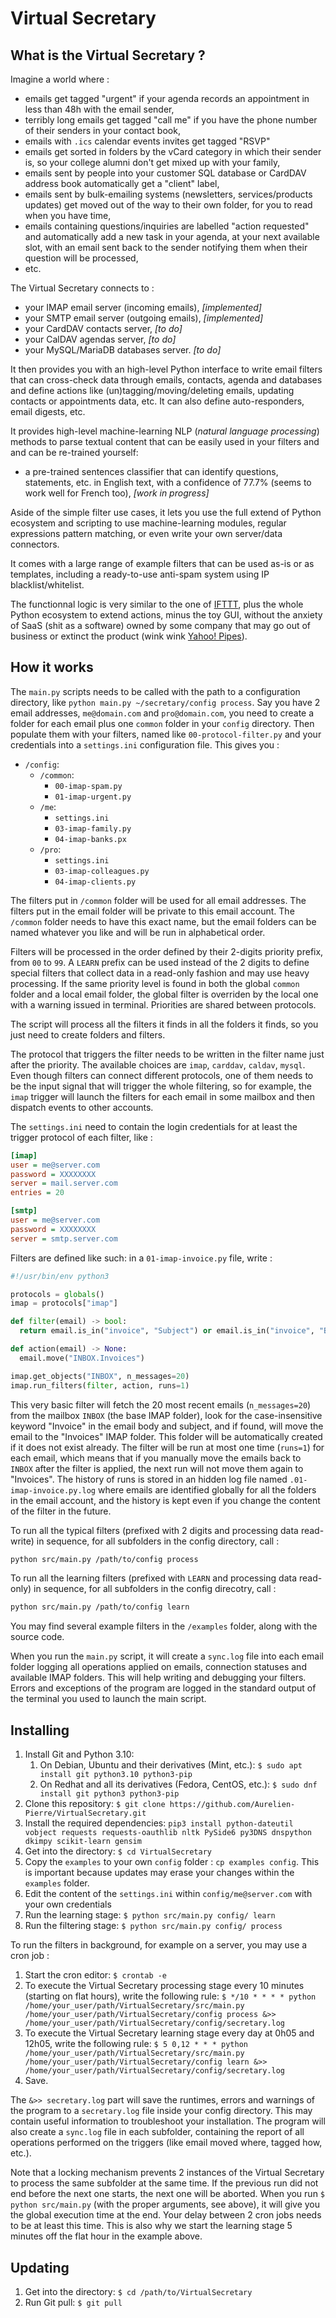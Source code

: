 # Virtual Secretary

## What is the Virtual Secretary ?

Imagine a world where :

* emails get tagged "urgent" if your agenda records an appointment in less than 48h with the email sender,
* terribly long emails get tagged "call me" if you have the phone number of their senders in your contact book,
* emails with `.ics` calendar events invites get tagged "RSVP"
* emails get sorted in folders by the vCard category in which their sender is, so your college alumni don't get mixed up with your family,
* emails sent by people into your customer SQL database or CardDAV address book automatically get a "client" label,
* emails sent by bulk-emailing systems (newsletters, services/products updates) get moved out of the way to their own folder, for you to read when you have time,
* emails containing questions/inquiries are labelled "action requested" and automatically add a new task in your agenda, at your next available slot, with an email sent back to the sender notifying them when their question will be processed,
* etc.

The Virtual Secretary connects to :

* your IMAP email server (incoming emails), *[implemented]*
* your SMTP email server (outgoing emails), *[implemented]*
* your CardDAV contacts server, *[to do]*
* your CalDAV agendas server, *[to do]*
* your MySQL/MariaDB databases server. *[to do]*

It then provides you with an high-level Python interface to write email filters that can cross-check data through emails, contacts, agenda and databases and define actions like (un)tagging/moving/deleting emails, updating contacts or appointments data, etc. It can also define auto-responders, email digests, etc.

It provides high-level machine-learning NLP (*natural language processing*) methods to parse textual content that can be easily used in your filters and and can be re-trained yourself:

* a pre-trained sentences classifier that can identify questions, statements, etc. in English text, with a confidence of 77.7% (seems to work well for French too), *[work in progress]*

Aside of the simple filter use cases, it lets you use the full extend of Python ecosystem and scripting to use machine-learning modules, regular expressions pattern matching, or even write your own server/data connectors.

It comes with a large range of example filters that can be used as-is or as templates, including a ready-to-use anti-spam system using IP blacklist/whitelist.

The functionnal logic is very similar to the one of [IFTTT](https://ifttt.com/explore/new_to_ifttt), plus the whole Python ecosystem to extend actions, minus the toy GUI, without the anxiety of SaaS (shit as a software) owned by some company that may go out of business or extinct the product (wink wink [Yahoo! Pipes](https://en.wikipedia.org/wiki/Yahoo!_Pipes)).


## How it works

The `main.py` scripts needs to be called with the path to a configuration directory, like `python main.py ~/secretary/config process`. Say you have 2 email addresses, `me@domain.com` and `pro@domain.com`, you need to create a folder for each email plus one `common` folder in your `config` directory. Then populate them with your filters, named like `00-protocol-filter.py` and your credentials into a `settings.ini` configuration file. This gives you :

* `/config`:
  * `/common`:
    * `00-imap-spam.py`
    * `01-imap-urgent.py`
  * `/me`:
    * `settings.ini`
    * `03-imap-family.py`
    * `04-imap-banks.px`
  * `/pro`:
    * `settings.ini`
    * `03-imap-colleagues.py`
    * `04-imap-clients.py`

The filters put in `/common` folder will be used for all email addresses. The filters put in the email folder will be private to this email account. The `/common` folder needs to have this exact name, but the email folders can be named whatever you like and will be run in alphabetical order.

Filters will be processed in the order defined by their 2-digits priority prefix, from `00` to `99`. A `LEARN` prefix can be used instead of the 2 digits to define special filters that collect data in a read-only fashion and may use heavy processing. If the same priority level is found in both the global `common` folder and a local email folder, the global filter is overriden by the local one with a warning issued in terminal. Priorities are shared between protocols.

The script will process all the filters it finds in all the folders it finds, so you just need to create folders and filters.

The protocol that triggers the filter needs to be written in the filter name just after the priority. The available choices are `imap`, `carddav`, `caldav`, `mysql`. Even though filters can connect different protocols, one of them needs to be the input signal that will trigger the whole filtering, so for example, the `imap` trigger will launch the filters for each email in some mailbox and then dispatch events to other accounts.

The `settings.ini` need to contain the login credentials for at least the trigger protocol of each filter, like :

```ini
[imap]
user = me@server.com
password = XXXXXXXX
server = mail.server.com
entries = 20

[smtp]
user = me@server.com
password = XXXXXXXX
server = smtp.server.com
```

Filters are defined like such: in a `01-imap-invoice.py` file, write :

```python
#!/usr/bin/env python3

protocols = globals()
imap = protocols["imap"]

def filter(email) -> bool:
  return email.is_in("invoice", "Subject") or email.is_in("invoice", "Body")

def action(email) -> None:
  email.move("INBOX.Invoices")

imap.get_objects("INBOX", n_messages=20)
imap.run_filters(filter, action, runs=1)
```

This very basic filter will fetch the 20 most recent emails (`n_messages=20`) from the mailbox `INBOX` (the base IMAP folder), look for the case-insensitive keyword "Invoice" in the email body and subject, and if found, will move the email to the "Invoices" IMAP folder. This folder will be automatically created if it does not exist already. The filter will be run at most one time (`runs=1`) for each email, which means that if you manually move the emails back to `INBOX` after the filter is applied, the next run will not move them again to "Invoices". The history of runs is stored in an hidden log file named `.01-imap-invoice.py.log` where emails are identified globally for all the folders in the email account, and the history is kept even if you change the content of the filter in the future.

To run all the typical filters (prefixed with 2 digits and processing data read-write) in sequence, for all subfolders in the config directory, call :
```bash
python src/main.py /path/to/config process
```

To run all the learning filters (prefixed with `LEARN` and processing data read-only) in sequence, for all subfolders in the config direcotry, call :
```bash
python src/main.py /path/to/config learn
```

You may find several example filters in the `/examples` folder, along with the source code.

When you run the `main.py` script, it will create a `sync.log` file into each email folder logging all operations applied on emails, connection statuses and available IMAP folders. This will help writing and debugging your filters. Errors and exceptions of the program are logged in the standard output of the terminal you used to launch the main script.

## Installing

1. Install Git and Python 3.10:
   1. On Debian, Ubuntu and their derivatives (Mint, etc.): `$ sudo apt install git python3.10 python3-pip`
   2. On Redhat and all its derivatives (Fedora, CentOS, etc.): `$ sudo dnf install git python3 python3-pip`
2. Clone this repository: `$ git clone https://github.com/Aurelien-Pierre/VirtualSecretary.git`
2. Install the required dependencies: `pip3 install python-dateutil vobject requests requests-oauthlib nltk PySide6 py3DNS dnspython dkimpy scikit-learn gensim`
3. Get into the directory: `$ cd VirtualSecretary`
4. Copy the `examples` to your own `config` folder : `cp examples config`. This is important because updates may erase your changes within the `examples` folder.
5. Edit the content of the `settings.ini` within `config/me@server.com` with your own credentials
6. Run the learning stage: `$ python src/main.py config/ learn`
7. Run the filtering stage: `$ python src/main.py config/ process`

To run the filters in background, for example on a server, you may use a cron job :

1. Start the cron editor: `$ crontab -e`
2. To execute the Virtual Secretary processing stage every 10 minutes (starting on flat hours), write the following rule:
`$ */10 * * * * python /home/your_user/path/VirtualSecretary/src/main.py /home/your_user/path/VirtualSecretary/config process &>> /home/your_user/path/VirtualSecretary/config/secretary.log`
3. To execute the Virtual Secretary learning stage every day at 0h05 and 12h05, write the following rule:
`$ 5 0,12 * * * python /home/your_user/path/VirtualSecretary/src/main.py /home/your_user/path/VirtualSecretary/config learn &>> /home/your_user/path/VirtualSecretary/config/secretary.log`
4. Save.

The `&>> secretary.log` part will save the runtimes, errors and warnings of the program to a `secretary.log` file inside your config directory. This may contain useful information to troubleshoot your installation. The program will also create a `sync.log` file in each subfolder, containing the report of all operations performed on the triggers (like email moved where, tagged how, etc.).

Note that a locking mechanism prevents 2 instances of the Virtual Secretary to process the same subfolder at the same time. If the previous run did not end before the next one starts, the next one will be aborted. When you run `$ python src/main.py` (with the proper arguments, see above), it will give you the global execution time at the end. Your delay between 2 cron jobs needs to be at least this time. This is also why we start the learning stage 5 minutes off the flat hour in the example above.


## Updating

1. Get into the directory: `$ cd /path/to/VirtualSecretary`
2. Run Git pull: `$ git pull`
